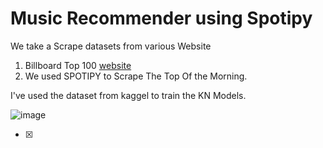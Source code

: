 
# Music Recommender using Spotipy

We take a Scrape datasets from various Website

  1. Billboard Top 100 [website](https://www.billboard.com/charts/hot-100)
  2. We used SPOTIPY to Scrape The Top Of the Morning.
 
I've used the dataset from kaggel to train the KN Models.

![image](https://user-images.githubusercontent.com/81169091/117877684-24b32400-b2a5-11eb-8831-5583f5c66daa.png)



- [X] 
